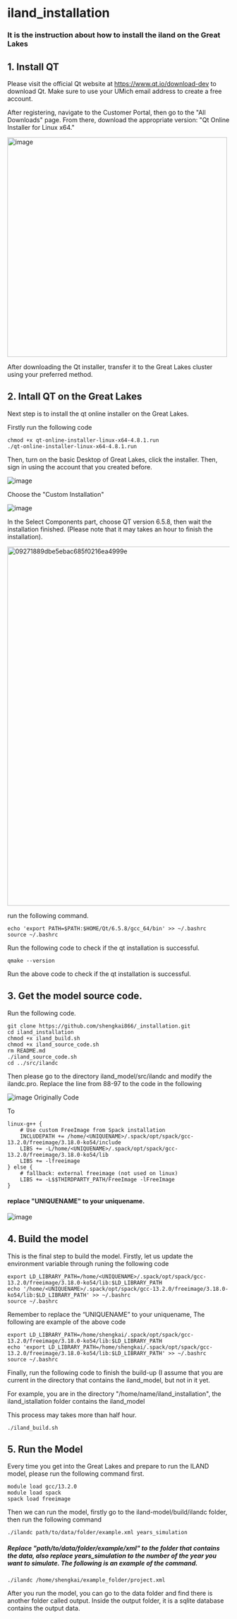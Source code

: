 # iland_installation

### It is the instruction about how to install the iland on the Great Lakes

## 1. Install QT

Please visit the official Qt website at https://www.qt.io/download-dev to download Qt. Make sure to use your UMich email address to create a free account.

After registering, navigate to the Customer Portal, then go to the "All Downloads" page. From there, download the appropriate version: "Qt Online Installer for Linux x64."

<img width="498" alt="image" src="https://github.com/user-attachments/assets/e0f97685-da65-4aa9-9a73-61ae525c3a01" />

After downloading the Qt installer, transfer it to the Great Lakes cluster using your preferred method.


## 2. Intall QT on the Great Lakes

Next step is to install the qt online installer on the Great Lakes.

Firstly run the following code

```{cmd}
chmod +x qt-online-installer-linux-x64-4.8.1.run
./qt-online-installer-linux-x64-4.8.1.run
```

Then, turn on the basic Desktop of Great Lakes, click the installer. Then, sign in using the account that you created before.

![image](https://github.com/user-attachments/assets/bb91f3c9-ca15-4f52-8d45-d70df626f03e)

Choose the "Custom Installation"

![image](https://github.com/user-attachments/assets/3acc5012-71b3-4e88-b209-cbdf143c4ed8)

In the Select Components part, choose QT version 6.5.8, then wait the installation finished. (Please note that it may takes an hour to finish the installation).

<img width="814" alt="09271889dbe5ebac685f0216ea4999e" src="https://github.com/user-attachments/assets/51240202-5006-4fdd-a43c-2e37bfe0729b" />

run the following command.
```{cmd}
echo 'export PATH=$PATH:$HOME/Qt/6.5.8/gcc_64/bin' >> ~/.bashrc
source ~/.bashrc
```
Run the following code to check if the qt installation is successful.

```{cmd}
qmake --version
```

Run the above code to check if the qt installation is successful.

## 3. Get the  model source code.

Run the following code.

```{cmd}
git clone https://github.com/shengkai866/_installation.git
cd iland_installation
chmod +x iland_build.sh
chmod +x iland_source_code.sh
rm README.md
./iland_source_code.sh
cd ../src/ilandc
```
Then please go to the directory iland_model/src/ilandc and modify the ilandc.pro. Replace the line from 88-97 to the code in the following

![image](https://github.com/user-attachments/assets/7e96ed42-76c5-493e-a4ce-b33386531b34)
Originally Code

To 
```{cmd}
linux-g++ {
    # Use custom FreeImage from Spack installation
    INCLUDEPATH += /home/<UNIQUENAME>/.spack/opt/spack/gcc-13.2.0/freeimage/3.18.0-ko54/include
    LIBS += -L/home/<UNIQUENAME>/.spack/opt/spack/gcc-13.2.0/freeimage/3.18.0-ko54/lib
    LIBS += -lfreeimage
} else {
    # fallback: external freeimage (not used on linux)
    LIBS += -L$$THIRDPARTY_PATH/FreeImage -lFreeImage
}
```

#### replace "UNIQUENAME" to your uniquename.

![image](https://github.com/user-attachments/assets/1cc8c525-26c3-4a57-b622-2bb9165b70d9)


## 4. Build the model

This is the final step to build the model. Firstly, let us update the environment variable through runing the following code

```{cmd}
export LD_LIBRARY_PATH=/home/<UNIQUENAME>/.spack/opt/spack/gcc-13.2.0/freeimage/3.18.0-ko54/lib:$LD_LIBRARY_PATH
echo '/home/<UNIQUENAME>/.spack/opt/spack/gcc-13.2.0/freeimage/3.18.0-ko54/lib:$LD_LIBRARY_PATH' >> ~/.bashrc
source ~/.bashrc
```

Remember to replace the “UNIQUENAME” to your uniquename, The following are example of the above code

```{cmd}
export LD_LIBRARY_PATH=/home/shengkai/.spack/opt/spack/gcc-13.2.0/freeimage/3.18.0-ko54/lib:$LD_LIBRARY_PATH
echo 'export LD_LIBRARY_PATH=/home/shengkai/.spack/opt/spack/gcc-13.2.0/freeimage/3.18.0-ko54/lib:$LD_LIBRARY_PATH' >> ~/.bashrc
source ~/.bashrc
```

Finally, run the following code to finish the build-up (I assume that you are current in the directory that contains the iland_model, but not in it yet.

For example, you are in the directory "/home/name/iland_installation", the iland_istallation folder contains the iland_model

This process may takes more than half hour.

```{cmd}
./iland_build.sh
```

## 5. Run the Model

Every time you get into the Great Lakes and prepare to run the ILAND model, please run the following command first.

```{cmd}
module load gcc/13.2.0
module load spack
spack load freeimage
```
Then we can run the model, firstly go to the iland-model/build/ilandc folder, then run the following command

```{cmd}
./ilandc path/to/data/folder/example.xml years_simulation
```

##### Replace "path/to/data/folder/example/xml" to the folder that contains the data, also replace years_simulation to the number of the year you want to simulate. The following is an example of the command.

```{cmd}
./ilandc /home/shengkai/example_folder/project.xml
```

After you run the model, you can go to the data folder and find there is another folder called output. Inside the output folder, it is a sqlite database contains the output data.












